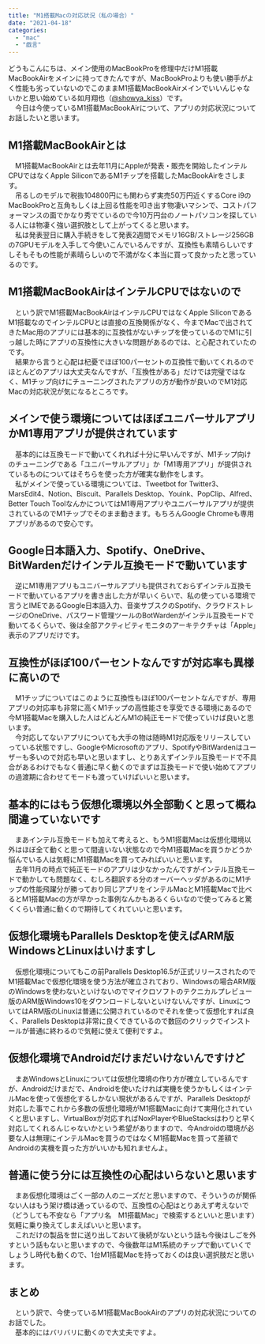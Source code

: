 ```yaml
---
title: "M1搭載Macの対応状況（私の場合）"
date: "2021-04-18"
categories: 
  - "mac"
  - "戯言"
---
```


どうもこんにちは、メイン使用のMacBookProを修理中だけM1搭載MacBookAirをメインに持ってきたんですが、MacBookProよりも使い勝手がよく性能も劣っていないのでこのままM1搭載MacBookAirメインでいいんじゃないかと思い始めている如月翔也（[@showya\_kiss](http://twitter.com/showya_kiss)）です。  
　今日は今使っているM1搭載MacBookAirについて、アプリの対応状況についてお話したいと思います。  

## M1搭載MacBookAirとは

　M1搭載MacBookAirとは去年11月にAppleが発表・販売を開始したインテルCPUではなくApple SiliconであるM1チップを搭載したMacBookAirをさします。  
　吊るしのモデルで税抜104800円にも関わらず実売50万円近くするCore i9のMacBookProと互角もしくは上回る性能を叩き出す物凄いマシンで、コストパフォーマンスの面でかなり秀でているので今10万円台のノートパソコンを探している人には物凄く強い選択肢として上がってくると思います。  
　私は発表翌日に購入手続きをして発表2週間でメモリ16GB/ストレージ256GBの7GPUモデルを入手して今使いこんでいるんですが、互換性も素晴らしいですしそもそもの性能が素晴らしいので不満がなく本当に買って良かったと思っているのです。  

## M1搭載MacBookAirはインテルCPUではないので

　という訳でM1搭載MacBookAirはインテルCPUではなくApple SiliconであるM1搭載なのでインテルCPUとは直接の互換関係がなく、今までMacで出されてきたMac用のアプリには基本的に互換性がないチップを使っているのでM1に引っ越した時にアプリの互換性に大きいな問題があるのでは、と心配されていたのです。  
　結果から言うと心配は杞憂でほぼ100パーセントの互換性で動いてくれるのでほとんどのアプリは大丈夫なんですが、「互換性がある」だけでは完璧ではなく、M1チップ向けにチューニングされたアプリの方が動作が良いのでM1対応Macの対応状況が気になるところです。  

## メインで使う環境についてはほぼユニバーサルアプリかM1専用アプリが提供されています

　基本的には互換モードで動いてくれれば十分に早いんですが、M1チップ向けのチューニングである「ユニバーサルアプリ」か「M1専用アプリ」が提供されているものについてはそちらを使った方が確実な動作をします。  
　私がメインで使っている環境については、Tweetbot for Twitter3、MarsEdit4、Notion、Biscuit、Parallels Desktop、Youink、PopClip、Alfred、Better Touch ToolなんかについてはM1専用アプリやユニバーサルアプリが提供されているのでM1チップでそのまま動きます。もちろんGoogle Chromeも専用アプリがあるので安心です。  

## Google日本語入力、Spotify、OneDrive、BitWardenだけインテル互換モードで動いています

　逆にM1専用アプリもユニバーサルアプリも提供されておらずインテル互換モードで動いているアプリを書き出した方が早いくらいで、私の使っている環境で言うとIMEであるGoogle日本語入力、音楽サブスクのSpotify、クラウドストレージのOneDrive、パスワード管理ツールのBotWardenがインテル互換モードで動いてるくらいで、後は全部アクティビティモニタのアーキテクチャは「Apple」表示のアプリだけです。  

## 互換性がほぼ100パーセントなんですが対応率も異様に高いので

　M1チップについてはこのように互換性もほぼ100パーセントなんですが、専用アプリの対応率も非常に高くM1チップの高性能さを享受できる環境にあるので今M1搭載Macを購入した人はどんどんM1の純正モードで使っていけば良いと思います。  
　今対応してないアプリについても大手の物は随時M1対応版をリリースしていっている状態ですし、GoogleやMicrosoftのアプリ、SpotifyやBitWardenはユーザーも多いので対応も早いと思いますし、とりあえずインテル互換モードで不具合があるわけでもなく普通に早く動くのでまずは互換モードで使い始めてアプリの過渡期に合わせてモードも渡っていけばいいと思います。  

## 基本的にはもう仮想化環境以外全部動くと思って概ね間違っていないです

　まあインテル互換モードも加えて考えると、もうM1搭載Macは仮想化環境以外はほぼ全て動くと思って間違いない状態なので今M1搭載Macを買うかどうか悩んでいる人は気軽にM1搭載Macを買ってみればいいと思います。  
　去年11月の時点で純正モードのアプリは少なかったんですがインテル互換モードで動かしても問題なく、むしろ翻訳する分のオーバーヘッダがあるのにM1チップの性能飛躍分が勝っており同じアプリをインテルMacとM1搭載Macで比べるとM1搭載Macの方が早かった事例なんかもあるくらいなので使ってみると驚くくらい普通に動くので期待してくれていいと思います。  

## 仮想化環境もParallels Desktopを使えばARM版WindowsとLinuxはいけますし

　仮想化環境についてもこの前Parallels Desktop16.5が正式リリースされたのでM1搭載Macで仮想化環境を使う方法が確立されており、Windowsの場合ARM版のWindowsを使わないといけないのでマイクロソフトのテクニカルプレビュー版のARM版Windows10をダウンロードしないといけないんですが、LinuxについてはARM版のLinuxは普通に公開されているのでそれを使って仮想化すれば良く、Parallels Desktopは非常に良くできているので数回のクリックでインストールが普通に終わるので気軽に使えて便利ですよ。  

## 仮想化環境でAndroidだけまだいけないんですけど

　まあWindowsとLinuxについては仮想化環境の作り方が確立しているんですが、Androidだけまだで、Androidを使いたければ実機を使うかもしくはインテルMacを使って仮想化するしかない現状があるんですが、Parallels Desktopが対応した事でこれから多数の仮想化環境がM1搭載Macに向けて実用化されていくと思いますし、VirtualBoxが対応すればNoxPlayerやBlueStacksはわりと早く対応してくれるんじゃないかという希望がありますので、今Androidの環境が必要な人は無理にインテルMacを買うのではなくM1搭載Macを買って差額でAndroidの実機を買った方がいいかも知れませんよ。  

## 普通に使う分には互換性の心配はいらないと思います

　まあ仮想化環境はごく一部の人のニーズだと思いますので、そういうのが関係ない人はもう架け橋は通っているので、互換性の心配はとりあえず考えないで（どうしても不安なら「アプリ名　M1搭載Mac」で検索するといいと思います）気軽に乗り換えてしまえばいいと思います。  
　これだけの製品を世に送り出しておいて後続がないという話も今後はしごを外すという話もないと思いますので、今後数年はM1系統のチップで動いていくでしょうし時代も動くので、1台M1搭載Macを持っておくのは良い選択肢だと思います。  

## まとめ

　という訳で、今使っているM1搭載MacBookAirのアプリの対応状況についてのお話でした。  
　基本的にはバリバリに動くので大丈夫ですよ。
